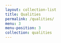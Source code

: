 ```yaml
---
layout: collection-list
title: Qualities
permalink: /qualities/
menu: 3
menu-position: 3
collection: qualities
---
```


